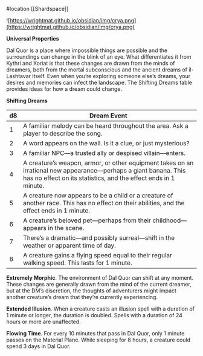 #location [[Shardspace]]

![https://wrightmat.github.io/obsidian/img/crya.png](https://wrightmat.github.io/obsidian/img/crya.png)

**Universal Properties**

Dal Quor is a place where impossible things are possible and the surroundings can change in the blink of an eye. What differentiates it from Kythri and Xoriat is that these changes are drawn from the minds of dreamers, both from the mortal subconscious and the ancient dreams of il-Lashtavar itself.
Even when you’re exploring someone else’s dreams, your desires and memories can infect the landscape. The Shifting Dreams table provides ideas for how a dream could change.

**Shifting Dreams**

| d8 | Dream Event |
| --- | --- |
| 1 | A familiar melody can be heard throughout the area. Ask a player to describe the song. |
| 2 | A word appears on the wall. Is it a clue, or just mysterious? |
| 3 | A familiar NPC—a trusted ally or despised villain—enters. |
| 4 | A creature’s weapon, armor, or other equipment takes on an irrational new appearance—perhaps a giant banana. This has no effect on its statistics, and the effect ends in 1 minute. |
| 5 | A creature now appears to be a child or a creature of another race. This has no effect on their abilities, and the effect ends in 1 minute. |
| 6 | A creature’s beloved pet—perhaps from their childhood— appears in the scene. |
| 7 | There’s a dramatic—and possibly surreal—shift in the weather or apparent time of day. |
| 8 | A creature gains a flying speed equal to their regular walking speed. This lasts for 1 minute. |

**Extremely Morphic**. The environment of Dal Quor can shift at any moment. These changes are generally drawn from the mind of the current dreamer, but at the DM’s discretion, the thoughts of adventurers might impact another creature’s dream that they’re currently experiencing.

**Extended Illusion**. When a creature casts an illusion spell with a duration of 1 minute or longer, the duration is doubled. Spells with a duration of 24 hours or more are unaffected.

**Flowing Time**. For every 10 minutes that pass in Dal Quor, only 1 minute passes on the Material Plane. While sleeping for 8 hours, a creature could spend 3 days in Dal Quor.